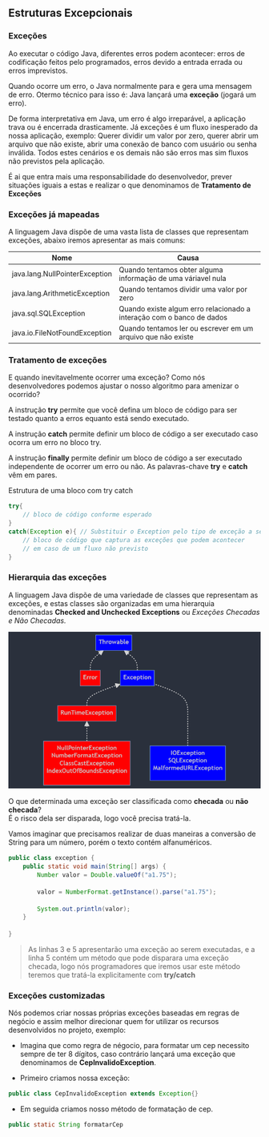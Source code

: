 ## Estruturas Excepcionais

### Exceções
Ao executar o código Java, diferentes erros podem acontecer: erros de codificação feitos pelo programados, erros devido a entrada errada ou erros imprevistos.

Quando ocorre um erro, o Java normalmente para e gera uma mensagem de erro. Otermo técnico para isso é: Java lançará uma **exceção** (jogará um erro).

De forma interpretativa em Java, um erro é algo irreparável, a aplicação trava ou é encerrada drasticamente. Já exceções é um fluxo inesperado da nossa aplicação, exemplo: Querer dividir um valor por zero, querer abrir um arquivo que não existe, abrir uma conexão de banco com usuário ou senha inválida. Todos estes cenários e os demais não são erros mas sim fluxos não previstos pela aplicação.

É ai que entra mais uma responsabilidade do desenvolvedor, prever situações iguais a estas e realizar o que denominamos de **Tratamento de Exceções**

### Exceções já mapeadas
A linguagem Java dispõe de uma vasta lista de classes que representam exceções, abaixo iremos apresentar as mais comuns:

| Nome                           | Causa                                                                 |
| ------------------------------ | --------------------------------------------------------------------- |
| java.lang.NullPointerException | Quando tentamos obter alguma informação de uma váriavel nula          |
| java.lang.ArithmeticException  | Quando tentamos dividir uma valor por zero                            |
| java.sql.SQLException          | Quando existe algum erro relacionado a interação com o banco de dados |
| java.io.FileNotFoundException  | Quando tentamos ler ou escrever em um arquivo que não existe          |

### Tratamento de exceções
E quando inevitavelmente ocorrer uma exceção? Como nós desenvolvedores podemos ajustar o nosso algoritmo para amenizar o ocorrido?

A instrução **try** permite que você defina um bloco de código para ser testado quanto a erros equanto está sendo executado.

A instrução **catch** permite definir um bloco de código a ser executado caso ocorra um erro no bloco try.

A instrução **finally** permite definir um bloco de código a ser executado independente de ocorrer um erro ou não. As palavras-chave **try** e **catch** vêm em pares.

Estrutura de uma bloco com try catch
``` Java
try{
    // bloco de código conforme esperado
}
catch(Exception e){ // Substituir o Exception pelo tipo de exceção a ser tratada.
    // bloco de código que captura as exceções que podem acontecer
    // em caso de um fluxo não previsto
}
```

### Hierarquia das exceções
A linguagem Java dispõe de uma variedade de classes que representam as exceções, e estas classes são organizadas em uma hierarquia denominadas **Checked and Unchecked Exceptions** ou *Exceções Checadas e Não Checadas.*

![alt text](image-2.png)

O que determinada uma exceção ser classificada como **checada** ou **não checada**?  
É o risco dela ser disparada, logo você precisa tratá-la.

Vamos imaginar que precisamos realizar de duas maneiras a conversão de String para um número, porém o texto contém alfanuméricos.

```Java
public class exception {
    public static void main(String[] args) {
        Number valor = Double.valueOf("a1.75");

        valor = NumberFormat.getInstance().parse("a1.75");

        System.out.println(valor);
    }

}
```

> As linhas 3 e 5 apresentarão uma exceção ao serem executadas, e a linha 5 contém um método que pode disparara uma exceção checada, logo nós programadores que iremos usar este método teremos que tratá-la explicitamente com **try/catch**

### Exceções customizadas
Nós podemos criar nossas próprias exceções baseadas em regras de negócio e assim melhor direcionar quem for utilizar os recursos desenvolvidos no projeto, exemplo:
* Imagina que como regra de négocio, para formatar um cep necessito sempre de ter 8 dígitos, caso contrário lançará uma exceção que denominamos de **CepInvalidoException**.
  
* Primeiro criamos nossa exceção: 
```Java
public class CepInvalidoException extends Exception{}
```
* Em seguida criamos nosso método de formatação de cep.
```Java
public static String formatarCep
```